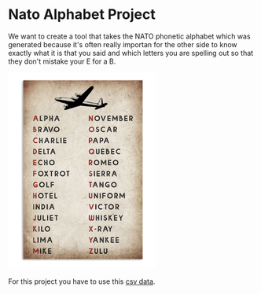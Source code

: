# Nato Alphabet Project

We want to create a tool that takes the NATO phonetic alphabet which was generated because it's often really importan
for the other side to know exactly what it is that you said and which letters you are spelling out so that they
don't mistake your E for a B.

<p align="left">
<img src="https://github.com/Olexandr-Andriyenko/Python-learning-path/blob/main/illustrations/img49.png" width="300">
<p>

For this project you have to use this [csv data](https://github.com/Olexandr-Andriyenko/Python-learning-path/blob/main/Files/nato_phonetic_alphabet.csv).
